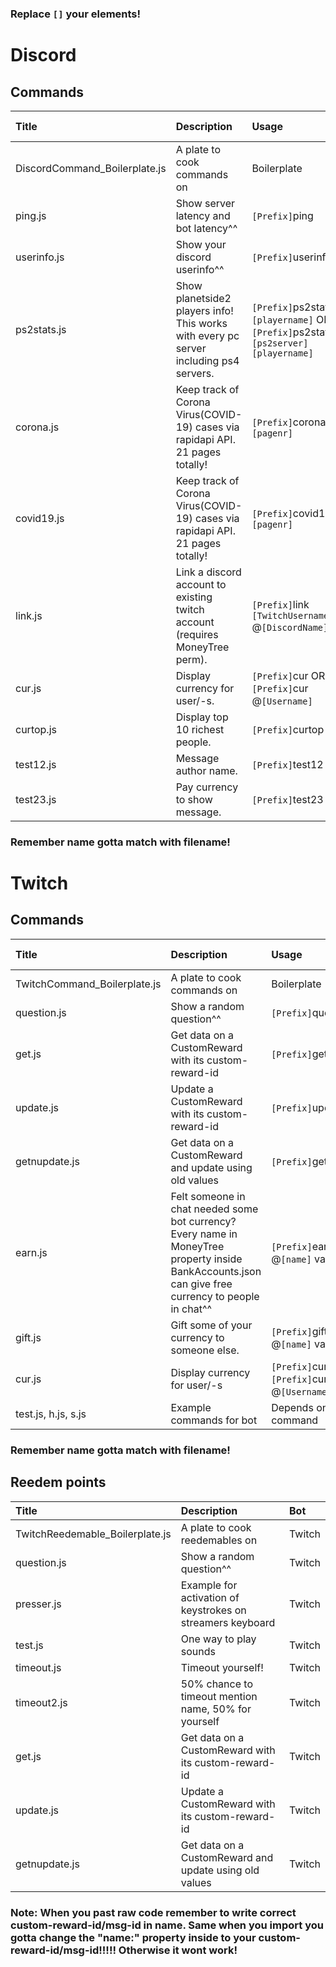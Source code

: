 ### Replace `[]` your elements! 

# Discord
## Commands
|**Title**|**Description**|**Usage**|**Require Currency**|**Bot**|
|:-|:-|:-|:-|:-|
|DiscordCommand_Boilerplate.js|A plate to cook commands on|Boilerplate|false|Discord|
|ping.js |Show server latency and bot latency^^ |`[Prefix]`ping |false|Discord|
|userinfo.js |Show your discord userinfo^^ |`[Prefix]`userinfo |false|Discord|
|ps2stats.js |Show planetside2 players info! This works with every pc server including ps4 servers. |`[Prefix]`ps2stats `[playername]` OR `[Prefix]`ps2stats `[ps2server]` `[playername]` |false|Discord|
|corona.js |Keep track of Corona Virus(COVID-19) cases via rapidapi API. 21 pages totally! |`[Prefix]`corona `[pagenr]` |false|Discord|
|covid19.js |Keep track of Corona Virus(COVID-19) cases via rapidapi API. 21 pages totally! |`[Prefix]`covid19 `[pagenr]`|false|Discord|
|link.js |Link a discord account to existing twitch account (requires MoneyTree perm). |`[Prefix]`link `[TwitchUsername]` @`[DiscordName]` |false|Discord|
|cur.js |Display currency for user/-s. |`[Prefix]`cur OR `[Prefix]`cur @`[Username]`|true|Discord|
|curtop.js |Display top 10 richest people. |`[Prefix]`curtop |true|Discord|
|test12.js |Message author name. |`[Prefix]`test12 |true|Discord|
|test23.js |Pay currency to show message. |`[Prefix]`test23 |true|Discord|
### Remember name gotta match with filename!

# Twitch
## Commands
|**Title**|**Description**|**Usage**|**Require Currency**|**Bot**|
|:-|:-|:-|:-|:-|
|TwitchCommand_Boilerplate.js|A plate to cook commands on|Boilerplate|false|Twitch|
|question.js |Show a random question^^ |`[Prefix]`question |false|Twitch|
|get.js|Get data on a CustomReward with its custom-reward-id|`[Prefix]`get |false|Twitch|
|update.js|Update a CustomReward with its custom-reward-id|`[Prefix]`update |false|Twitch|
|getnupdate.js|Get data on a CustomReward and update using old values|`[Prefix]`getnupdate |false|Twitch|
|earn.js |Felt someone in chat needed some bot currency? Every name in MoneyTree property inside BankAccounts.json can give free currency to people in chat^^ |`[Prefix]`earn @`[name]` value |true|Twitch|
|gift.js |Gift some of your currency to someone else. |`[Prefix]`gift @`[name]` value |true|Twitch|
|cur.js |Display currency for user/-s|`[Prefix]`cur or `[Prefix]`cur @`[Username]`|true|Twitch|
|test.js, h.js, s.js|Example commands for bot|Depends on command|true|Twitch|
### Remember name gotta match with filename!

## Reedem points
|**Title**|**Description**|**Bot**|
|:-|:-|:-|
|TwitchReedemable_Boilerplate.js|A plate to cook reedemables on|Twitch|
|question.js |Show a random question^^ |Twitch|
|presser.js |Example for activation of keystrokes on streamers keyboard |Twitch|
|test.js |One way to play sounds|Twitch|
|timeout.js |Timeout yourself!|Twitch|
|timeout2.js|50% chance to timeout mention name, 50% for yourself|Twitch|
|get.js|Get data on a CustomReward with its custom-reward-id|Twitch|
|update.js|Update a CustomReward with its custom-reward-id|Twitch|
|getnupdate.js|Get data on a CustomReward and update using old values|Twitch|
### Note: When you past raw code remember to write correct custom-reward-id/msg-id in name. Same when you import you gotta change the "name:" property inside to your custom-reward-id/msg-id!!!!! Otherwise it wont work!



